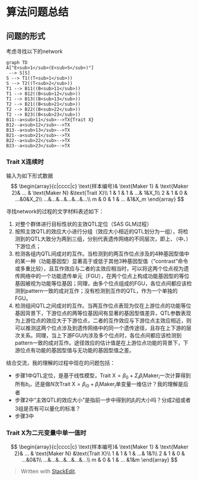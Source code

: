 
# 算法问题总结

## 问题的形式
考虑寻找以下的network
```mermaid
graph TD
A["E<sub>1</sub>(E<sub>S</sub>)"]
 --> S[S]
S --> T1((T<sub>1</sub>))
S --> T2((T<sub>2</sub>))
T1 --> B11((B<sub>11</sub>))
T1 --> B12((B<sub>12</sub>))
T1 --> B13((B<sub>13</sub>))
T2 --> B21((B<sub>21</sub>))
T2 --> B22((B<sub>22</sub>))
T2 --> B23((B<sub>23</sub>))
B11--a<sub>11</sub>-->TX{Trait X}
B12--a<sub>12</sub>-->TX
B13--a<sub>13</sub>-->TX
B21--a<sub>21</sub>-->TX
B22--a<sub>22</sub>-->TX
B23--a<sub>23</sub>-->TX
```

### Trait X连续时
输入为如下形式数据
$$
\begin{array}{c|cccc|c}
\text{样本编号}& \text{Maker 1}  & \text{Maker 2}& ...  & \text{Maker N} &\text{Trait X}\\
1  &  1  &  1  &  ...& 1&X_1\\
2  &  1  &  0  &  ...&0&X_2\\
...&...&...&...&...&...\\
m  &  0  &  1  & ... &1&X_m
 \end{array}
$$

寻找network的过程的文字材料表述如下：

 1. 对整个群体进行目标性状的主效QTL定位（SAS GLM过程）
 2. 按照主效QTL的效应大小进行分组（效应大小相近的QTL划分为一组），将检测到的QTL大致分为两到三组，分别代表遗传网络的不同层次，即上、（中、）下游位点；
 3. 检测各组内QTL间成对的互作。当检测到的两互作位点涉及的4种基因型值中的某一种（功能基因型）显著高于或低于其他3种基因型值（”contrast”命令或多重比较），且互作效应与二者的主效应相当时，可以将这两个位点视为遗传网络中的一个功能遗传单元（FGU），在两个位点上构成功能基因型的等位基因被视为功能等位基因；同理，由多个位点组成的FGU，各位点间都应该检测到pattern一致的成对互作；没有检测到互作的QTL，作为一个单独的FGU。
 4. 检测组间QTL之间成对的互作。当两互作位点表现为仅在上游位点的功能等位基因背景下，下游位点的两等位基因间有显著的基因型值差异，QTL参数表现为上游位点的效应大于下游位点，二者的互作效应与下游位点主效应相近，则可以推测这两个位点涉及到遗传网络中的同一个遗传途径，且存在上下游的层次关系。同理，当上下游FGU内涉及多个位点时，各位点间都应该检测到pattern一致的成对互作。途径效应的估计值是在上游位点功能的背景下，下游位点有功能的基因型值与无功能的基因型值之差。

结合交流，我的理解的过程中现在的问题包括：

 - 步骤1中QTL定位，是基于线性模型，$\text{Trait X}=\beta_0+\Sigma_i\beta_i\text{Maker}_i$一次计算得到所有$b_i$，还是做$N$次$\text{Trait X}=\beta_{i0}+\beta_i\text{Maker}_i$单变量一维估计？我的理解是后者
 - 步骤2中“主效QTL的效应大小”是指前一步中得到的$\beta_i$的大小吗？分成2组或者3组是否有可以量化的标准？
 - 步骤3中

### Trait X为二元变量中单一值时

$$
\begin{array}{c|cccc|c}
\text{样本编号}& \text{Maker 1}  & \text{Maker 2}& ...  & \text{Maker N} &\text{Trait X}\\
1  &  1  &  1  &  ...& 1&1\\
2  &  1  &  0  &  ...&0&1\\
...&...&...&...&...&...\\
m  &  0  &  1  & ... &1&m
 \end{array}
$$

> Written with [StackEdit](https://stackedit.io/).
<!--stackedit_data:
eyJoaXN0b3J5IjpbMTA3MjgyMTgzOF19
-->